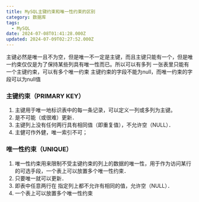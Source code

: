 ```yaml
---
title: MySQL主键约束和唯一性约束的区别
category: 数据库
tags:
  - MySQL
date: 2024-07-08T01:41:28.000Z
updated: 2024-07-09T02:27:52.000Z
---
```

主键必然是唯一且不为空，但是唯一不一定是主键，而且主键只能有一个，但是唯一约束仅仅是为了保持某些列具有唯一性而已。所以可以有多列
一张表里只能有一个主键约束，可以有多个唯一约束
主键约束的字段不能为null，而唯一约束的字段可以为null值

### 主键约束（PRIMARY KEY）

1) 主键用于唯一地标识表中的每一条记录，可以定义一列或多列为主键。
2) 是不可能（或很难）更新．
3) 主键列上没有任何两行具有相同值（即重复值），不允许空（NULL）．
4) 主健可作外健，唯一索引不可；

### 唯一性约束（UNIQUE）

1) 唯一性约束用来限制不受主键约束的列上的数据的唯一性，用于作为访问某行的可选手段，一个表上可以放置多个唯一性约束．
2) 只要唯一就可以更新．
3) 即表中任意两行在 指定列上都不允许有相同的值，允许空（NULL）．
4) 一个表上可以放置多个唯一性约束
